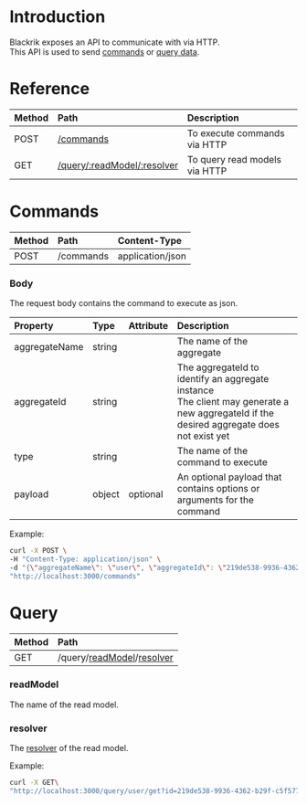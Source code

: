 # Introduction
Blackrik exposes an API to communicate with via HTTP.  
This API is used to send [commands](Aggregates#Commands) or [query data](ReadModels#Resolvers).

# Reference
Method| Path | Description
:--- | :--- | :---
POST |    [/commands](HTTP-API#Commands) | To execute commands via HTTP
GET |    [/query/:readModel/:resolver](HTTP-API#Query) | To query read models via HTTP

# Commands
Method| Path | Content-Type
:--- | :--- | :---
POST |    /commands |    application/json

### Body
The request body contains the command to execute as json.

Property | Type | Attribute | Description
:--- | :--- | :--- | :---
aggregateName | string | | The name of the aggregate
aggregateId | string | | The aggregateId to identify an aggregate instance<br>The client may generate a new aggregateId if the desired aggregate does not exist yet
type | string | | The name of the command to execute
payload | object | optional | An optional payload that contains options or arguments for the command

Example:
```sh
curl -X POST \
-H "Content-Type: application/json" \
-d "{\"aggregateName\": \"user\", \"aggregateId\": \"219de538-9936-4362-b29f-c5f57768f342\", \"type\": \"create\", \"payload\": {\"name\": \"John Doe\"}}" \
"http://localhost:3000/commands"
```

# Query
Method| Path 
:--- | :--- 
GET |    /query/[readModel](#readModel)/[resolver](#resolver)

### readModel
The name of the read model.

### resolver
The [resolver](ReadModels#Resolvers) of the read model.

Example:
```sh
curl -X GET\
"http://localhost:3000/query/user/get?id=219de538-9936-4362-b29f-c5f57768f342"
```

